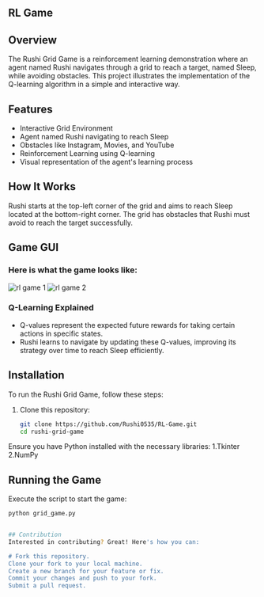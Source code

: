 ## RL Game

## Overview
The Rushi Grid Game is a reinforcement learning demonstration where an agent named Rushi navigates through a grid to reach a target, named Sleep, while avoiding obstacles. This project illustrates the implementation of the Q-learning algorithm in a simple and interactive way.

## Features
- Interactive Grid Environment
- Agent named Rushi navigating to reach Sleep
- Obstacles like Instagram, Movies, and YouTube
- Reinforcement Learning using Q-learning
- Visual representation of the agent's learning process

## How It Works
Rushi starts at the top-left corner of the grid and aims to reach Sleep located at the bottom-right corner. The grid has obstacles that Rushi must avoid to reach the target successfully.

## Game GUI
### Here is what the game looks like:

![rl game 1](https://github.com/Rushi0535/RL-Game/assets/91430545/8372fe6d-a759-4442-9c56-f732d092568b)     ![rl game 2](https://github.com/Rushi0535/RL-Game/assets/91430545/d646485f-a44e-4855-bfbf-01f8fe355f10)

### Q-Learning Explained
- Q-values represent the expected future rewards for taking certain actions in specific states.
- Rushi learns to navigate by updating these Q-values, improving its strategy over time to reach Sleep efficiently.

## Installation
To run the Rushi Grid Game, follow these steps:

1. Clone this repository:
   ```bash
   git clone https://github.com/Rushi0535/RL-Game.git
   cd rushi-grid-game

Ensure you have Python installed with the necessary libraries:
1.Tkinter
2.NumPy

## Running the Game
Execute the script to start the game:
   ```bash
   python grid_game.py


## Contribution
Interested in contributing? Great! Here's how you can:

# Fork this repository.
Clone your fork to your local machine.
Create a new branch for your feature or fix.
Commit your changes and push to your fork.
Submit a pull request.
